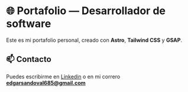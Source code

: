 # 🌐 Portafolio — Desarrollador de software

Este es mi portafolio personal, creado con **Astro**, **Tailwind CSS** y **GSAP**.




## 📫 Contacto
Puedes escribirme en [Linkedin](https://www.linkedin.com/in/edgarms01) o en mi correro **edgarsandoval685@gmail.com**
